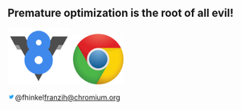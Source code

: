 ##  Premature optimization is the root of all evil!

<img src="./resources/images/v8logo.png"
 style="border:none; display:inline; box-shadow:none" alt="V8 logo" width="25%"> <img src="./resources/images/chromelogo.png"
 style="border:none; display:inline; box-shadow:none " alt="Chrome logo" width="20%"> 


<img src="./resources/images/twitter-logo.png" width="3%"
 style="border:none; display:inline;  box-shadow:none; float:left"> 
 <div style="float:left">@fhinkel</div> 

franzih@chromium.org
